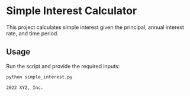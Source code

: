 # Simple Interest Calculator

This project calculates simple interest given the principal, annual interest rate, and time period.

## Usage

Run the script and provide the required inputs:

```bash
python simple_interest.py

2022 XYZ, Inc.
